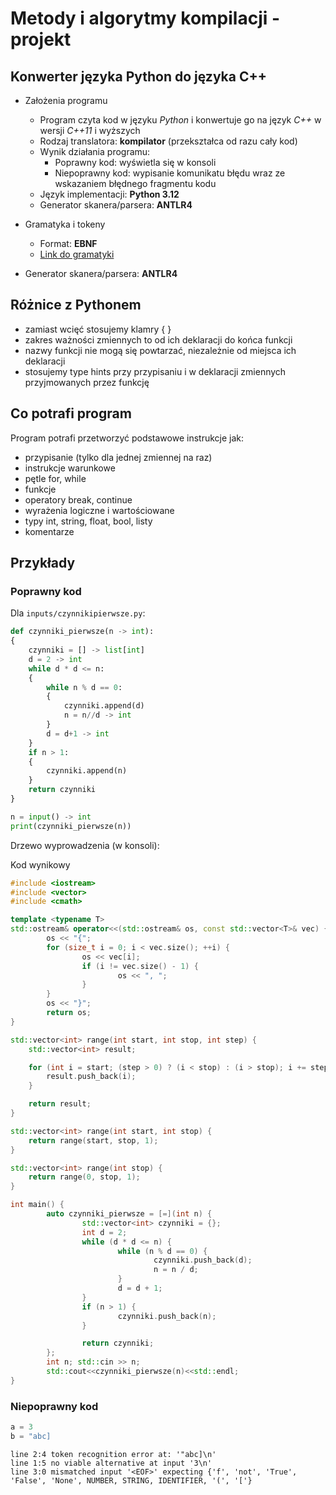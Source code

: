 # Metody i algorytmy kompilacji - projekt

## Konwerter języka Python do języka C++

- Założenia programu
  - Program czyta kod w języku *Python* i konwertuje go na język *C++* w wersji *C++11* i wyższych
  - Rodzaj translatora: **kompilator** (przekształca od razu cały kod)
  - Wynik działania programu:
    - Poprawny kod: wyświetla się w konsoli
    - Niepoprawny kod: wypisanie komunikatu błędu wraz ze wskazaniem błędnego fragmentu kodu
  - Język implementacji: **Python 3.12**
  - Generator skanera/parsera: **ANTLR4**

- Gramatyka i tokeny
  - Format: **EBNF**
  - [Link do gramatyki](https://github.com/p3t3rzb/py-cpp-compiler/blob/master/py.g4)

- Generator skanera/parsera: **ANTLR4**

## Różnice z Pythonem

- zamiast wcięć stosujemy klamry { }
- zakres ważności zmiennych to od ich deklaracji do końca funkcji
- nazwy funkcji nie mogą się powtarzać, niezależnie od miejsca ich deklaracji
- stosujemy type hints przy przypisaniu i w deklaracji zmiennych przyjmowanych przez funkcję

## Co potrafi program

Program potrafi przetworzyć podstawowe instrukcje jak:

- przypisanie (tylko dla jednej zmiennej na raz)
- instrukcje warunkowe
- pętle for, while
- funkcje
- operatory break, continue
- wyrażenia logiczne i wartościowane
- typy int, string, float, bool, listy
- komentarze


## Przykłady

### Poprawny kod

Dla `inputs/czynnikipierwsze.py`:

```python
def czynniki_pierwsze(n -> int):
{
    czynniki = [] -> list[int]
    d = 2 -> int
    while d * d <= n:
    {
        while n % d == 0:
        {
            czynniki.append(d)
            n = n//d -> int
        }
        d = d+1 -> int
    }
    if n > 1:
    {
        czynniki.append(n)
    }
    return czynniki
}

n = input() -> int
print(czynniki_pierwsze(n))
```

Drzewo wyprowadzenia (w konsoli):

Kod wynikowy

```cpp
#include <iostream>
#include <vector>
#include <cmath>

template <typename T>
std::ostream& operator<<(std::ostream& os, const std::vector<T>& vec) {
        os << "{";
        for (size_t i = 0; i < vec.size(); ++i) {
                os << vec[i];
                if (i != vec.size() - 1) {
                        os << ", ";
                }
        }
        os << "}";
        return os;
}

std::vector<int> range(int start, int stop, int step) {
    std::vector<int> result;

    for (int i = start; (step > 0) ? (i < stop) : (i > stop); i += step) {
        result.push_back(i);
    }

    return result;
}

std::vector<int> range(int start, int stop) {
    return range(start, stop, 1);
}

std::vector<int> range(int stop) {
    return range(0, stop, 1);
}

int main() {
        auto czynniki_pierwsze = [=](int n) {
                std::vector<int> czynniki = {};
                int d = 2;
                while (d * d <= n) {
                        while (n % d == 0) {
                                czynniki.push_back(d);
                                n = n / d;
                        }
                        d = d + 1;
                }
                if (n > 1) {
                        czynniki.push_back(n);
                }

                return czynniki;
        };
        int n; std::cin >> n;
        std::cout<<czynniki_pierwsze(n)<<std::endl;
}
```

### Niepoprawny kod

```py
a = 3
b = "abc]
```

```console
line 2:4 token recognition error at: '"abc]\n'
line 1:5 no viable alternative at input '3\n'
line 3:0 mismatched input '<EOF>' expecting {'f', 'not', 'True', 'False', 'None', NUMBER, STRING, IDENTIFIER, '(', '['}
```